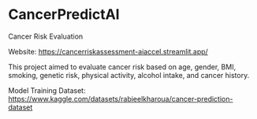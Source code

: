 # CancerPredictAI

Cancer Risk Evaluation

Website:
https://cancerriskassessment-aiaccel.streamlit.app/

This project aimed to evaluate cancer risk based on age, gender, BMI, smoking, genetic risk, physical activity, alcohol intake, and cancer history.  

Model Training Dataset:
https://www.kaggle.com/datasets/rabieelkharoua/cancer-prediction-dataset
